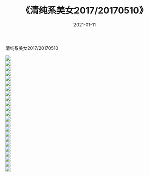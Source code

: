 ﻿---
layout: post
title:  《清纯系美女2017/20170510》
date:   2021-01-11
img: http://pic.660000.xyz/1:/清纯系美女/2017/20170510/000.jpg
categories: [美女, 清纯, 唯美]
---

清纯系美女2017/20170510

 ![](http://pic.660000.xyz/1:/清纯系美女/2017/20170510/001.jpg) <br>![](http://pic.660000.xyz/1:/清纯系美女/2017/20170510/002.jpg) <br>![](http://pic.660000.xyz/1:/清纯系美女/2017/20170510/003.jpg) <br>![](http://pic.660000.xyz/1:/清纯系美女/2017/20170510/004.jpg) <br>![](http://pic.660000.xyz/1:/清纯系美女/2017/20170510/005.jpg) <br>![](http://pic.660000.xyz/1:/清纯系美女/2017/20170510/006.jpg) <br>![](http://pic.660000.xyz/1:/清纯系美女/2017/20170510/007.jpg) <br>![](http://pic.660000.xyz/1:/清纯系美女/2017/20170510/008.jpg) <br>![](http://pic.660000.xyz/1:/清纯系美女/2017/20170510/009.jpg) <br>![](http://pic.660000.xyz/1:/清纯系美女/2017/20170510/010.jpg) <br>![](http://pic.660000.xyz/1:/清纯系美女/2017/20170510/011.jpg) <br>![](http://pic.660000.xyz/1:/清纯系美女/2017/20170510/012.jpg) <br>![](http://pic.660000.xyz/1:/清纯系美女/2017/20170510/013.jpg) <br>![](http://pic.660000.xyz/1:/清纯系美女/2017/20170510/014.jpg) <br>![](http://pic.660000.xyz/1:/清纯系美女/2017/20170510/015.jpg) <br>![](http://pic.660000.xyz/1:/清纯系美女/2017/20170510/016.jpg) <br>![](http://pic.660000.xyz/1:/清纯系美女/2017/20170510/017.jpg) <br>![](http://pic.660000.xyz/1:/清纯系美女/2017/20170510/018.jpg) <br>![](http://pic.660000.xyz/1:/清纯系美女/2017/20170510/019.jpg) <br>![](http://pic.660000.xyz/1:/清纯系美女/2017/20170510/020.jpg) <br>![](http://pic.660000.xyz/1:/清纯系美女/2017/20170510/021.jpg) <br>![](http://pic.660000.xyz/1:/清纯系美女/2017/20170510/022.jpg) <br>![](http://pic.660000.xyz/1:/清纯系美女/2017/20170510/023.jpg) <br>